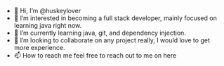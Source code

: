 - 👋 Hi, I’m @huskeylover
- 👀 I’m interested in becoming a full stack developer, mainly focused on learning java right now.
- 🌱 I’m currently learning java, git, and dependency injection.
- 💞️ I’m looking to collaborate on any project really, I would love to get more experience. 
- 📫 How to reach me feel free to reach out to me on here

<!---
huskeylover/huskeylover is a ✨ special ✨ repository because its `README.md` (this file) appears on your GitHub profile.
You can click the Preview link to take a look at your changes.
--->
